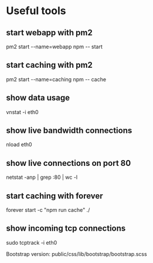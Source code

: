 # Useful tools

## start webapp with pm2
pm2 start --name=webapp npm -- start

## start caching with pm2
pm2 start --name=caching npm -- cache

## show data usage
vnstat -i eth0

## show live bandwidth connections
nload eth0

## show live connections on port 80
netstat -anp | grep :80 | wc -l

## start caching with forever
forever start -c "npm run cache" ./

## show incoming tcp connections
sudo tcptrack -i eth0






Bootstrap version: public/css/lib/bootstrap/bootstrap.scss
